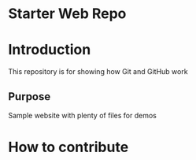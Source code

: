 # Starter Web Repo

# Introduction

This repository is for showing how Git and GitHub work

## Purpose

Sample website with plenty of files for demos

# How to contribute